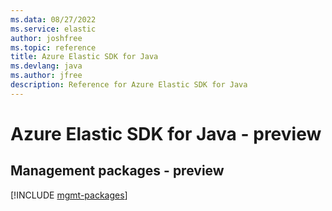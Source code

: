```yaml
---
ms.data: 08/27/2022
ms.service: elastic
author: joshfree
ms.topic: reference
title: Azure Elastic SDK for Java
ms.devlang: java
ms.author: jfree
description: Reference for Azure Elastic SDK for Java
---
```

# Azure Elastic SDK for Java - preview

## Management packages - preview
[!INCLUDE [mgmt-packages](elastic-mgmt-index.md)]